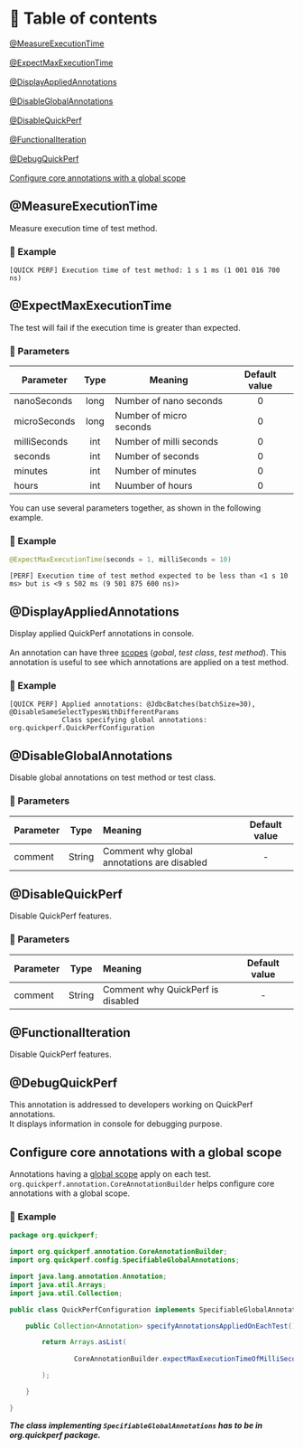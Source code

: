# 🚩 Table of contents
[@MeasureExecutionTime](#MeasureExecutionTime) <br><br>
[@ExpectMaxExecutionTime](#ExpectMaxExecutionTime) <br><br>
[@DisplayAppliedAnnotations](#DisplayAppliedAnnotations) <br><br>
[@DisableGlobalAnnotations](#DisableGlobalAnnotations) <br><br>
[@DisableQuickPerf](#DisableQuickPerf) <br><br>
[@FunctionalIteration](#FunctionalIteration) <br><br>
[@DebugQuickPerf](#DebugQuickPerf) <br><br>
[Configure core annotations with a global scope](#Configure-core-annotations-with-a-global-scope)
## @MeasureExecutionTime
Measure execution time of test method.

### :mag_right: Example
```
[QUICK PERF] Execution time of test method: 1 s 1 ms (1 001 016 700 ns)
```

## @ExpectMaxExecutionTime

The test will fail if the execution time is greater than expected.

### :wrench: Parameters 
|Parameter     |Type    | Meaning                 | Default value |
| ------------ |:------:|-----------------------|:-------------:|
| nanoSeconds  | long   | Number of nano seconds  |  0            |
| microSeconds | long   | Number of micro seconds |  0            |
| milliSeconds | int    | Number of milli seconds |  0            |
| seconds      | int    | Number of seconds       |  0            |
| minutes      | int    | Number of minutes       |  0            |
| hours        | int    | Nuumber of hours        |  0            |


You can use several parameters together, as shown in the following example.

### :mag_right: Example
```java
@ExpectMaxExecutionTime(seconds = 1, milliSeconds = 10)
```     

```
[PERF] Execution time of test method expected to be less than <1 s 10 ms> but is <9 s 502 ms (9 501 875 600 ns)>
```  

## @DisplayAppliedAnnotations
Display applied QuickPerf annotations in console.<br><br>
An annotation can have three [scopes](https://github.com/quick-perf/doc/wiki/QuickPerf#Use-QuickPerf-annotations) (*gobal*, *test class*, *test method*). This annotation is useful to see which annotations are applied on a test method.

### :mag_right: Example
```
[QUICK PERF] Applied annotations: @JdbcBatches(batchSize=30), @DisableSameSelectTypesWithDifferentParams
             Class specifying global annotations: org.quickperf.QuickPerfConfiguration
```

## @DisableGlobalAnnotations
Disable global annotations on test method or test class.

### :wrench:  Parameters 
|Parameter|Type    | Meaning                                   | Default value  |
| --------|:------:|:----------------------------------------  |:--------------:|
| comment | String |Comment why global annotations are disabled|      -         |


## @DisableQuickPerf
Disable QuickPerf features.

### :wrench: Parameters 
|Parameter|Type    | Meaning                         | Default value  |
| --------|:------:|:--------------------------------|:--------------:|
| comment | String |Comment why QuickPerf is disabled|      -         |

## @FunctionalIteration
Disable QuickPerf features.

## @DebugQuickPerf
This annotation is addressed to developers working on QuickPerf annotations.<br>
It displays information in console for debugging purpose.

## Configure core annotations with a global scope
Annotations having a [global scope](https://github.com/quick-perf/doc/wiki/QuickPerf#annotation-scopes) apply on each test.  `org.quickperf.annotation.CoreAnnotationBuilder` helps configure core annotations with a global scope.

### :mag_right: Example

```java
package org.quickperf;

import org.quickperf.annotation.CoreAnnotationBuilder;
import org.quickperf.config.SpecifiableGlobalAnnotations;

import java.lang.annotation.Annotation;
import java.util.Arrays;
import java.util.Collection;

public class QuickPerfConfiguration implements SpecifiableGlobalAnnotations {

    public Collection<Annotation> specifyAnnotationsAppliedOnEachTest() {

        return Arrays.asList(
          
                CoreAnnotationBuilder.expectMaxExecutionTimeOfMilliSeconds(500)

        );

    }

}
```

***The class implementing `SpecifiableGlobalAnnotations` has to be in org.quickperf package.***